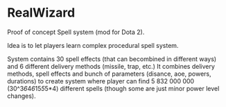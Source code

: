 # RealWizard
Proof of concept Spell system (mod for Dota 2).

 Idea is to let players learn complex procedural spell system.

System contains 30 spell effects (that can becombined in different ways) and 6 different delivery methods (missile, trap, etc.)
It combines delivery methods, spell effects and bunch of parameters (disance, aoe, powers, durations) to create system where player can find 5 832 000 000 (30^3*6*4*6*15*5*5*4) different spells (though some are just minor power level changes).
